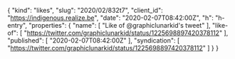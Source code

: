 {
  "kind": "likes",
  "slug": "2020/02/832t7",
  "client_id": "https://indigenous.realize.be",
  "date": "2020-02-07T08:42:00Z",
  "h": "h-entry",
  "properties": {
    "name": [
      "Like of @graphiclunarkid's tweet"
    ],
    "like-of": [
      "https://twitter.com/graphiclunarkid/status/1225698897420378112"
    ],
    "published": [
      "2020-02-07T08:42:00Z"
    ],
    "syndication": [
      "https://twitter.com/graphiclunarkid/status/1225698897420378112"
    ]
  }
}
